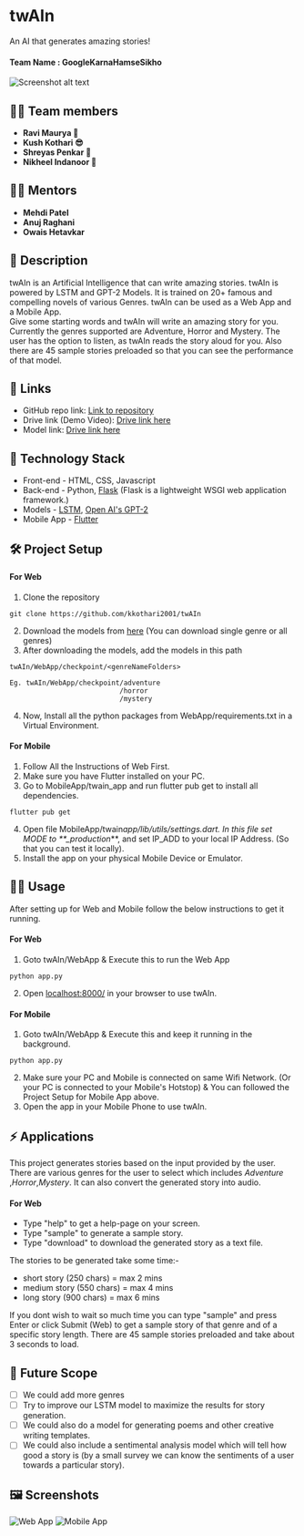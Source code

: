 # **twAIn**

An AI that generates amazing stories!

#### Team Name : **GoogleKarnaHamseSikho**

![Screenshot alt text](./images/headerbg.png)

## 👩‍💻 Team members

- **Ravi Maurya 🦉**
- **Kush Kothari 😎**
- **Shreyas Penkar 🦊**
- **Nikheel Indanoor 🦅**

## 👨‍🏫 Mentors

- **Mehdi Patel**
- **Anuj Raghani**
- **Owais Hetavkar**

## 📝 Description

twAIn is an Artificial Intelligence that can write amazing stories. twAIn is powered by LSTM and GPT-2 Models. It is trained on 20+ famous and compelling novels of various Genres. twAIn can be used as a Web App and a Mobile App.<br/>Give some starting words and twAIn will write an amazing story for you. Currently the genres supported are Adventure, Horror and Mystery. The user has the option to listen, as twAIn reads the story aloud for you. Also there are 45 sample stories preloaded so that you can see the performance of that model.

## 🔗 Links

- GitHub repo link: [Link to repository](https://github.com/kkothari2001/twAIn)
- Drive link (Demo Video): [Drive link here](https://drive.google.com/drive/folders/157-9lOdn5lImO3KYgIIfoL04XEfkUpTj?usp=sharing)
- Model link: [Drive link here](https://drive.google.com/drive/folders/1aTae2Nz3ctIhPW-yzAo_pExutF03Ec-N?usp=sharing)

## 🤖 Technology Stack

- Front-end - HTML, CSS, Javascript
- Back-end - Python, [Flask](https://flask.palletsprojects.com/en/1.1.x/) (Flask is a lightweight WSGI web application framework.)
- Models - [LSTM](https://en.wikipedia.org/wiki/Long_short-term_memory), [Open AI's GPT-2](https://openai.com/blog/better-language-models/)
- Mobile App - [Flutter](https://flutter.dev/)

## 🛠️ Project Setup

#### For Web

1. Clone the repository

```
git clone https://github.com/kkothari2001/twAIn
```

2. Download the models from [here](https://drive.google.com/drive/folders/1aTae2Nz3ctIhPW-yzAo_pExutF03Ec-N?usp=sharing) (You can download single genre or all genres)
3. After downloading the models, add the models in this path

```
twAIn/WebApp/checkpoint/<genreNameFolders>

Eg. twAIn/WebApp/checkpoint/adventure
                           /horror
                           /mystery
```

4. Now, Install all the python packages from WebApp/requirements.txt in a Virtual Environment.

#### For Mobile

1. Follow All the Instructions of Web First.
2. Make sure you have Flutter installed on your PC.
3. Go to MobileApp/twain_app and run flutter pub get to install all dependencies.

```
flutter pub get
```

4. Open file MobileApp/twain*app/lib/utils/settings.dart.
   In this file set MODE to \*\*\_production*\*\*, and set IP_ADD to your local IP Address. (So that you can test it locally).
5. Install the app on your physical Mobile Device or Emulator.

## 🏃‍♀️ Usage

After setting up for Web and Mobile follow the below instructions to get it running.

#### For Web

1. Goto twAIn/WebApp & Execute this to run the Web App

```
python app.py
```

2. Open [localhost:8000/](localhost:8000/) in your browser to use twAIn.

#### For Mobile

1. Goto twAIn/WebApp & Execute this and keep it running in the background.

```
python app.py
```

2. Make sure your PC and Mobile is connected on same Wifi Network. (Or your PC is connected to your Mobile's Hotstop) & You can followed the Project Setup for Mobile App above.
3. Open the app in your Mobile Phone to use twAIn.

## ⚡ Applications

This project generates stories based on the input provided by the user. There are various genres for the user to select which includes _Adventure_ ,_Horror_,_Mystery_.
It can also convert the generated story into audio.

#### For Web

- Type "help" to get a help-page on your screen.
- Type "sample" to generate a sample story.
- Type "download" to download the generated story as a text file.

The stories to be generated take some time:-

- short story (250 chars) = max 2 mins
- medium story (550 chars) = max 4 mins
- long story (900 chars) = max 6 mins

If you dont wish to wait so much time you can type "sample" and press Enter or click Submit (Web)
to get a sample story of that genre and of a specific story length.
There are 45 sample stories preloaded and take about 3 seconds to load.

## 🔮 Future Scope

- [ ] We could add more genres
- [ ] Try to improve our LSTM model to maximize the results for story generation.
- [ ] We could also do a model for generating poems and other creative writing templates.
- [ ] We could also include a sentimental analysis model which will tell how good a story is (by a small survey we can know the sentiments of a user towards a particular story).

## 🖼 Screenshots

![Web App](https://drive.google.com/uc?export=view&id=1JNdp6u6c2waackYbFuUYu9wlTa3jJmhD)
![Mobile App](https://drive.google.com/uc?export=view&id=1mv1-QscqL9SuohiMJahynXNqne28llg9)
